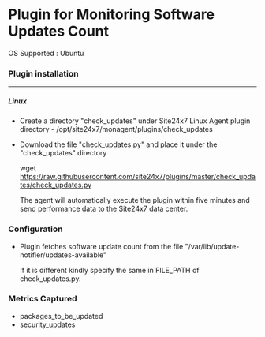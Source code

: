 # Plugin for Monitoring Software Updates Count

OS Supported : Ubuntu

### Plugin installation
---
##### Linux 

- Create a directory "check_updates" under Site24x7 Linux Agent plugin directory - /opt/site24x7/monagent/plugins/check_updates
- Download the file "check_updates.py" and place it under the "check_updates" directory
  
  wget https://raw.githubusercontent.com/site24x7/plugins/master/check_updates/check_updates.py
	
  The agent will automatically execute the plugin within five minutes and send performance data to the Site24x7 data center.

### Configuration

- Plugin fetches software update count from the file "/var/lib/update-notifier/updates-available"
  
  If it is different kindly specify the same in FILE_PATH of check_updates.py.


### Metrics Captured

- packages_to_be_updated
- security_updates 
